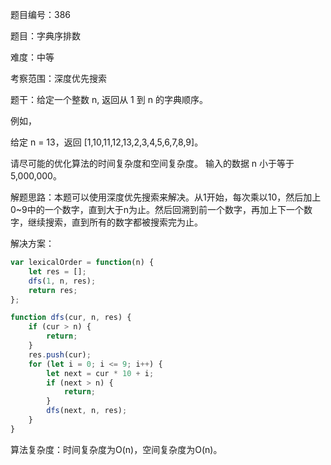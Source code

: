 题目编号：386

题目：字典序排数

难度：中等

考察范围：深度优先搜索

题干：给定一个整数 n, 返回从 1 到 n 的字典顺序。

例如，

给定 n = 13，返回 [1,10,11,12,13,2,3,4,5,6,7,8,9]。

请尽可能的优化算法的时间复杂度和空间复杂度。 输入的数据 n 小于等于 5,000,000。

解题思路：本题可以使用深度优先搜索来解决。从1开始，每次乘以10，然后加上0~9中的一个数字，直到大于n为止。然后回溯到前一个数字，再加上下一个数字，继续搜索，直到所有的数字都被搜索完为止。

解决方案：

```javascript
var lexicalOrder = function(n) {
    let res = [];
    dfs(1, n, res);
    return res;
};

function dfs(cur, n, res) {
    if (cur > n) {
        return;
    }
    res.push(cur);
    for (let i = 0; i <= 9; i++) {
        let next = cur * 10 + i;
        if (next > n) {
            return;
        }
        dfs(next, n, res);
    }
}
```

算法复杂度：时间复杂度为O(n)，空间复杂度为O(n)。